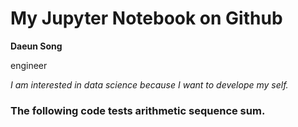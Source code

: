 # **My Jupyter Notebook on Github**
**Daeun Song**

engineer

*I am interested in data science because I want to develope my self.*

### **The following code tests arithmetic sequence sum.**
